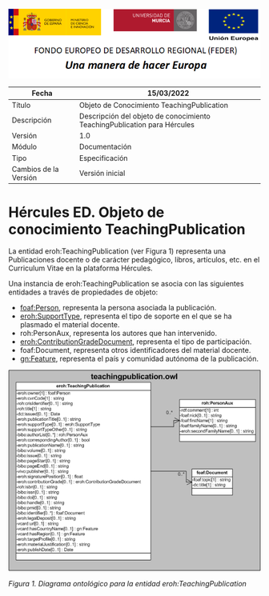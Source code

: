![](../../Docs/media/CabeceraDocumentosMD.png)

| Fecha         | 15/03/2022                                                   |
| ------------- | ------------------------------------------------------------ |
|Título|Objeto de Conocimiento TeachingPublication| 
|Descripción|Descripción del objeto de conocimiento TeachingPublication para Hércules|
|Versión|1.0|
|Módulo|Documentación|
|Tipo|Especificación|
|Cambios de la Versión|Versión inicial|

# Hércules ED. Objeto de conocimiento TeachingPublication

La entidad eroh:TeachingPublication (ver Figura 1) representa una Publicaciones docente o de carácter pedagógico, libros, artículos, etc. en el Curriculum Vitae en la plataforma Hércules.

Una instancia de eroh:TeachingPublication se asocia con las siguientes entidades a través de propiedades de objeto:

- [foaf:Person](https://github.com/HerculesCRUE/Commons-ED-MA/tree/main/ObjetosDeConocimiento/Person), representa la persona asociada la publicación.
- [eroh:SupportType](https://github.com/HerculesCRUE/Commons-ED-MA/tree/main/ObjetosDeConocimiento/SupportType), representa el tipo de soporte en el que se ha plasmado el material docente.
- roh:PersonAux, representa los autores que han intervenido.
- [eroh:ContributionGradeDocument](https://github.com/HerculesCRUE/Commons-ED-MA/tree/main/ObjetosDeConocimiento/ContributionGradeDocument), representa el tipo de participación.
- foaf:Document, representa otros identificadores del material docente.
- [gn:Feature](https://github.com/HerculesCRUE/Commons-ED-MA/tree/main/ObjetosDeConocimiento/Feature), representa el país y comunidad autónoma de la publicación.


![](../../Docs/media/ObjetosDeConocimiento/TeachingPublication.png)

*Figura 1. Diagrama ontológico para la entidad eroh:TeachingPublication*
